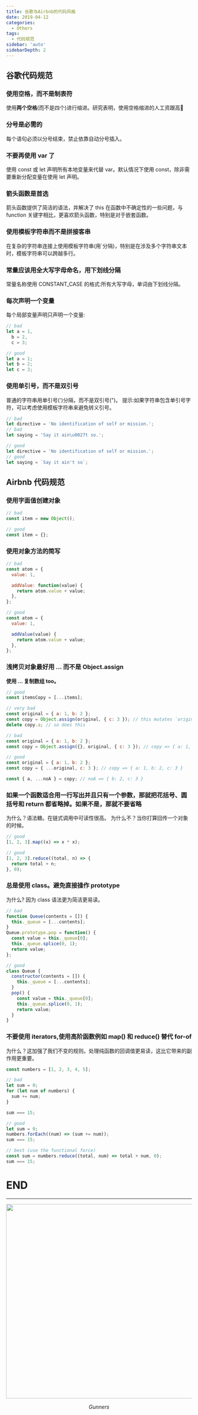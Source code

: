 ```yaml
---
title: 谷歌与Airbnb的代码风格
date: 2019-04-12
categories:
  - Others
tags:
  - 代码规范
sidebar: 'auto'
sidebarDepth: 2
---
```


## 谷歌代码规范

### 使用空格，而不是制表符

使用**两个空格**(而不是四个)进行缩进。研究表明，使用空格缩进的人工资跟高:tada:

### 分号是必需的

每个语句必须以分号结束，禁止依靠自动分号插入。

### 不要再使用 var 了

使用 const 或 let 声明所有本地变量来代替 var。默认情况下使用 const，除非需要重新分配变量在使用 let 声明。

### 箭头函数是首选

箭头函数提供了简洁的语法，并解决了 this 在函数中不确定性的一些问题，与 function 关键字相比，更喜欢箭头函数，特别是对于嵌套函数。

### 使用模板字符串而不是拼接客串

在复杂的字符串连接上使用模板字符串(用`分隔)，特别是在涉及多个字符串文本时，模板字符串可以跨越多行。

### 常量应该用全大写字母命名，用下划线分隔

常量名称使用 CONSTANT_CASE 的格式:所有大写字母，单词由下划线分隔。

### 每次声明一个变量

每个局部变量声明只声明一个变量:

```js
// bad
let a = 1,
  b = 2,
  c = 3;

// good
let a = 1;
let b = 2;
let c = 3;
```

### 使用单引号，而不是双引号

普通的字符串用单引号(')分隔，而不是双引号(")。
提示:如果字符串包含单引号字符，可以考虑使用模板字符串来避免转义引号。

```js
// bad
let directive = 'No identification of self or mission.';
// bad
let saying = 'Say it ain\u0027t so.';

// good
let directive = 'No identification of self or mission.';
// good
let saying = `Say it ain't so`;
```

## Airbnb 代码规范

### 使用字面值创建对象

```js
// bad
const item = new Object();

// good
const item = {};
```

### 使用对象方法的简写

```js
// bad
const atom = {
  value: 1,

  addValue: function(value) {
    return atom.value + value;
  },
};

// good
const atom = {
  value: 1,

  addValue(value) {
    return atom.value + value;
  },
};
```

### 浅拷贝对象最好用 … 而不是 Object.assign

**使用 … 复制数组 too。**

```js
// good
const itemsCopy = [...items];

// very bad
const original = { a: 1, b: 2 };
const copy = Object.assign(original, { c: 3 }); // this mutates `original`
delete copy.a; // so does this

// bad
const original = { a: 1, b: 2 };
const copy = Object.assign({}, original, { c: 3 }); // copy => { a: 1, b: 2, c: 3 }

// good
const original = { a: 1, b: 2 };
const copy = { ...original, c: 3 }; // copy => { a: 1, b: 2, c: 3 }

const { a, ...noA } = copy; // noA => { b: 2, c: 3 }
```

### 如果一个函数适合用一行写出并且只有一个参数，那就把花括号、圆括号和 return 都省略掉。如果不是，那就不要省略

为什么？语法糖。在链式调用中可读性很高。
为什么不？当你打算回传一个对象的时候。

```js
// good
[1, 2, 3].map((x) => x * x);

// good
[1, 2, 3].reduce((total, n) => {
  return total + n;
}, 0);
```

### 总是使用 class。避免直接操作 prototype

为什么? 因为 class 语法更为简洁更易读。

```js
// bad
function Queue(contents = []) {
  this._queue = [...contents];
}
Queue.prototype.pop = function() {
  const value = this._queue[0];
  this._queue.splice(0, 1);
  return value;
};

// good
class Queue {
  constructor(contents = []) {
    this._queue = [...contents];
  }
  pop() {
    const value = this._queue[0];
    this._queue.splice(0, 1);
    return value;
  }
}
```

### 不要使用 iterators,使用高阶函数例如 map() 和 reduce() 替代 for-of

为什么？这加强了我们不变的规则。处理纯函数的回调值更易读，这比它带来的副作用更重要。

```js
const numbers = [1, 2, 3, 4, 5];

// bad
let sum = 0;
for (let num of numbers) {
  sum += num;
}

sum === 15;

// good
let sum = 0;
numbers.forEach((num) => (sum += num));
sum === 15;

// best (use the functional force)
const sum = numbers.reduce((total, num) => total + num, 0);
sum === 15;
```

# END

---

<p align="center">
    <img src="/avatar.png"  width="800" height="526">
    <p align="center">
        <em>Gunners</em>
    </p>
</p>
